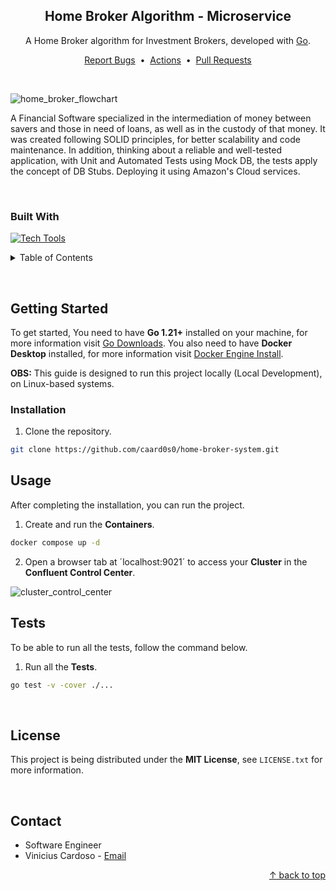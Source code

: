 <div id="top"></div>

<!-- About the Project -->
<div align="center">
<h2>Home Broker Algorithm - Microservice</h2>
<p>A Home Broker algorithm for Investment Brokers, developed with <a href="https://go.dev/">Go</a>.</p>
<a href="https://github.com/caard0s0/home-broker-system/issues">Report Bugs</a>
&nbsp;&bull;&nbsp;
<a href="https://github.com/caard0s0/home-broker-system/actions">Actions</a>
&nbsp;&bull;&nbsp;
<a href="https://github.com/caard0s0/home-broker-system/pulls">Pull Requests</a>
</div>

&nbsp;

![home_broker_flowchart](https://github.com/caard0s0/home-broker-system/assets/95318788/107c4c7b-e64a-45c0-af85-4fc8a494edf2)

A Financial Software specialized in the intermediation of money between savers and those in need of loans, as well as in the custody of that money. It was created following SOLID principles, for better scalability and code maintenance. In addition, thinking about a reliable and well-tested application, with Unit and Automated Tests using Mock DB, the tests apply the concept of DB Stubs. Deploying it using Amazon's Cloud services.

&nbsp;

<h3>Built With</h3>

[![Tech Tools](https://skillicons.dev/icons?i=go,docker,kafka)](https://skillicons.dev)


<!-- Table of Contents -->
<details>
<summary>Table of Contents</summary>
<ol>
<li>
    <a href="#getting-started">Getting Started</a>
    <ul>
        <li><a href="#installation">Installation</a></li>
        <li><a href="#usage">Usage</a></li>
        <li><a href="#tests">Tests</a></li>
    </ul>
</li>
<li><a href="#license">License</a></li>
<li><a href="#contact">Contact</a></li>
</ol>
</details>

&nbsp;


<!-- Getting Started -->
<h2 id="getting-started">Getting Started</h2>

<p>To get started, You need to have <strong>Go 1.21+</strong> installed on your machine, for more information visit <a href="https://go.dev/dl/">Go Downloads</a>. You also need to have <strong>Docker Desktop</strong> installed, for more information visit <a href="https://docs.docker.com/engine/install/">Docker Engine Install</a>.</p>

<p><strong>OBS:</strong> This guide is designed to run this project locally (Local Development), on Linux-based systems.</p>


<!-- Installation -->
<h3 id="installation">Installation</h3>

1. Clone the repository.
```bash
git clone https://github.com/caard0s0/home-broker-system.git
```


<!-- Usage -->
<h2 id="usage">Usage</h2>

<p>After completing the installation, you can run the project.</p>

1. Create and run the <strong>Containers</strong>.

```cmd
docker compose up -d
```

2. Open a browser tab at ´localhost:9021´ to access your <strong>Cluster</strong> in the <strong>Confluent Control Center</strong>.

![cluster_control_center](https://github.com/caard0s0/home-broker-system/assets/95318788/9360c92d-06cb-4b80-97f7-9e3f0cbdcc45)

<!-- Tests -->
<h2 id="tests">Tests</h2>

<p>To be able to run all the tests, follow the command below.</p>

1. Run all the <strong>Tests</strong>.

```cmd
go test -v -cover ./...
```


<br>


<!-- License -->
<h2 id="license">License</h2>

This project is being distributed under the <strong>MIT License</strong>, see ```LICENSE.txt``` for more information.


<br>


<!-- Contact -->
<h2 id="contact">Contact</h2>

* Software Engineer  
* Vinicius Cardoso - <a href="mailto:cardoso.business.ctt@gmail.com">Email</a>

<p align="right">
<a href="#top"> &uarr; back to top</a>
</p> 

